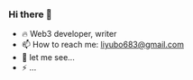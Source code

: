 ### Hi there 👋

<!--
**iseekTo/iseekTo** is a ✨ _special_ ✨ repository because its `README.md` (this file) appears on your GitHub profile.

Here are some ideas to get you started:

- 🔭 I’m currently working on ...
- 🌱 I’m currently learning ...
- 👯 I’m looking to collaborate on ...
- 🤔 I’m looking for help with ...
- 💬 Ask me about ...
- 📫 How to reach me: ...
- 😄 Pronouns: ...
- ⚡ Fun fact: ...
-->

- 🔥 Web3 developer, writer
- 📫 How to reach me: liyubo683@gmail.com
- 🤔 let me see...
- ⚡ ...


<!-- 统计github个人账户的star总数量等信息 -->
<!--
<img src="https://github-profile-trophy.vercel.app/?username=iseekTo&theme=flat" alt="logo" height="120" align="center" style="margin: auto; margin-bottom: 20px;" />
--> 


<!-- 统计编程语言使用比例 -->
<!--
[![Top Langs](https://github-readme-stats.vercel.app/api/top-langs/?username=iseekTo&layout=compact)](https://github.com/iseekTo/github-readme-stats)
--> 
